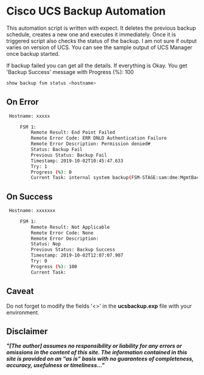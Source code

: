 # Cisco UCS Backup Automation
This automation script is written with expect. It deletes the previous backup schedule, creates a new one and executes it immediately. Once it is
triggered script also checks the status of the backup. I am not sure if output varies on version of UCS. You can see the sample output of UCS Manager once backup started. 

If backup failed you can get all the details. If everything is Okay. You get 'Backup Success' message with Progress (%): 100

```bash
show backup fsm status <hostname>
```
## On Error

```bash
 Hostname: xxxxx

     FSM 1:
         Remote Result: End Point Failed
         Remote Error Code: ERR DNLD Authentication Failure
         Remote Error Description: Permission denied#
         Status: Backup Fail
         Previous Status: Backup Fail
         Timestamp: 2019-10-02T10:45:47.633
         Try: 1
         Progress (%): 0
         Current Task: internal system backup(FSM-STAGE:sam:dme:MgmtBackupBackup:upload)

```
## On Success 
```bash
 Hostname: xxxxxxx

     FSM 1:
         Remote Result: Not Applicable
         Remote Error Code: None
         Remote Error Description:
         Status: Nop
         Previous Status: Backup Success
         Timestamp: 2019-10-02T12:07:07.907
         Try: 0
         Progress (%): 100
         Current Task:
```

## Caveat
Do not forget to modify the fields '<>' in the **ucsbackup.exp** file with your environment.

## Disclaimer

  <em>**"[The author] assumes no responsibility or liability for any errors or omissions in the content of this site. The information contained in this site is provided on an “as is” basis with no guarantees of completeness, accuracy, usefulness or timeliness…"**</em>